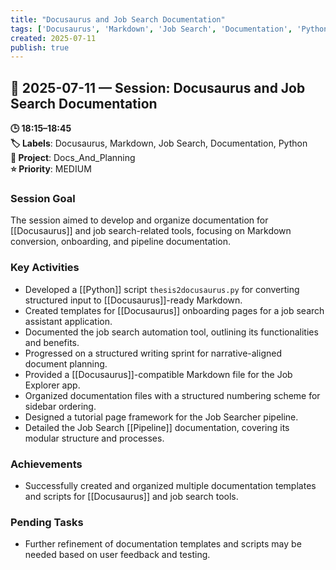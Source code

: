 ```yaml
---
title: "Docusaurus and Job Search Documentation"
tags: ['Docusaurus', 'Markdown', 'Job Search', 'Documentation', 'Python']
created: 2025-07-11
publish: true
---
```


## 📅 2025-07-11 — Session: Docusaurus and Job Search Documentation

**🕒 18:15–18:45**  
**🏷️ Labels**: Docusaurus, Markdown, Job Search, Documentation, Python  
**📂 Project**: Docs_And_Planning  
**⭐ Priority**: MEDIUM  


### Session Goal
The session aimed to develop and organize documentation for [[Docusaurus]] and job search-related tools, focusing on Markdown conversion, onboarding, and pipeline documentation.

### Key Activities
- Developed a [[Python]] script `thesis2docusaurus.py` for converting structured input to [[Docusaurus]]-ready Markdown.
- Created templates for [[Docusaurus]] onboarding pages for a job search assistant application.
- Documented the job search automation tool, outlining its functionalities and benefits.
- Progressed on a structured writing sprint for narrative-aligned document planning.
- Provided a [[Docusaurus]]-compatible Markdown file for the Job Explorer app.
- Organized documentation files with a structured numbering scheme for sidebar ordering.
- Designed a tutorial page framework for the Job Searcher pipeline.
- Detailed the Job Search [[Pipeline]] documentation, covering its modular structure and processes.

### Achievements
- Successfully created and organized multiple documentation templates and scripts for [[Docusaurus]] and job search tools.

### Pending Tasks
- Further refinement of documentation templates and scripts may be needed based on user feedback and testing.
